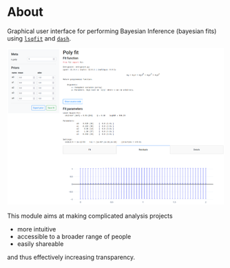 # About

Graphical user interface for performing Bayesian Inference (bayesian fits) using [`lsqfit`](https://lsqfit.readthedocs.io/en/latest/) and [`dash`](https://plotly.com/dash/).

![GUI example generated by `example/entrypoint.py`](_static/gui-example.png)

This module aims at making complicated analysis projects
* more intuitive
* accessible to a broader range of people
* easily shareable

and thus effectively increasing transparency.
